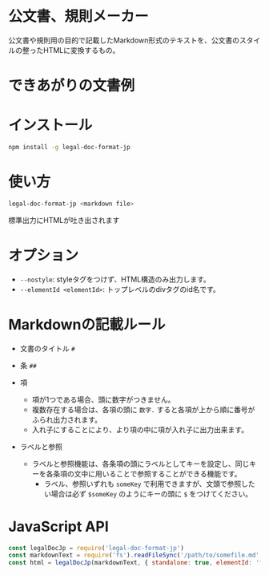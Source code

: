 # 公文書、規則メーカー
公文書や規則用の目的で記載したMarkdown形式のテキストを、公文書のスタイルの整ったHTMLに変換するもの。

# できあがりの文書例



# インストール
```sh
npm install -g legal-doc-format-jp
```

# 使い方
```sh
legal-doc-format-jp <markdown file>
```

標準出力にHTMLが吐き出されます


# オプション
- `--nostyle`: styleタグをつけず、HTML構造のみ出力します。
- `--elementId <elementId>`: トップレベルのdivタグのid名です。

# Markdownの記載ルール
- 文書のタイトル ```#```
- 条 ```##```
- 項
  - 項が1つである場合、頭に数字がつきません。
  - 複数存在する場合は、各項の頭に ```数字.``` すると各項が上から順に番号がふられ出力されます。
  - 入れ子にすることにより、より項の中に項が入れ子に出力出来ます。

- ラベルと参照
  - ラベルと参照機能は、各条項の頭にラベルとしてキーを設定し、同じキーを各条項の文中に用いることで参照することができる機能です。
    - ラベル、参照いずれも ```someKey``` で利用できますが、文頭で参照したい場合は必ず ```$someKey``` のようにキーの頭に ```$``` をつけてください。


# JavaScript API
```js
const legalDocJp = require('legal-doc-format-jp')
const markdownText = require('fs').readFileSync('/path/to/somefile.md', 'utf8')
const html = legalDocJp(markdownText, { standalone: true, elementId: 'foo-bar' }) // rendered html
```
